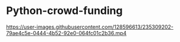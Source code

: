 # Python-crowd-funding

https://user-images.githubusercontent.com/128596613/235309202-79ae4c5e-0444-4b52-92e0-064fc01c2b36.mp4

